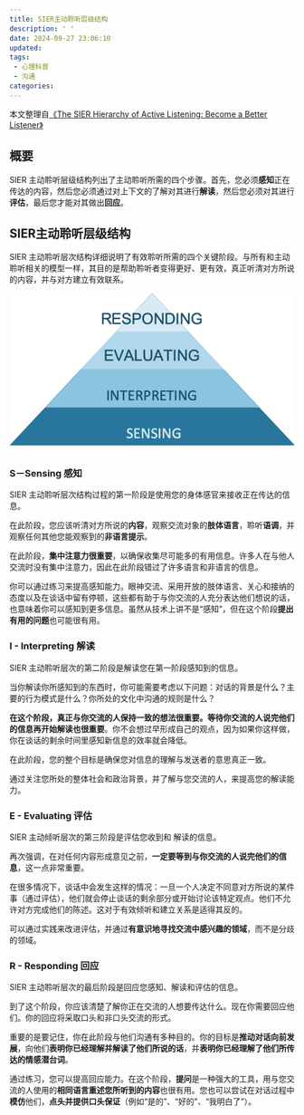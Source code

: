 ```yaml
---
title: SIER主动聆听层级结构
description: ' '
date: 2024-09-27 23:06:10
updated:
tags:
 - 心理科普
 - 沟通
categories:
---
```


本文整理自[《The SIER Hierarchy of Active Listening: Become a Better Listener》](https://worldofwork.io/2019/07/sier-hierarchy-of-active-listening/)

## 概要

SIER 主动聆听层级结构列出了主动聆听所需的四个步骤。首先，您必须**感知**正在传达的内容，然后您必须通过对上下文的了解对其进行**解读**，然后您必须对其进行**评估**，最后您才能对其做出**回应**。

## SIER主动聆听层级结构

SIER 主动聆听层次结构详细说明了有效聆听所需的四个关键阶段。与所有和主动聆听相关的模型一样，其目的是帮助聆听者变得更好、更有效，真正听清对方所说的内容，并与对方建立有效联系。

<img src="/images/SIER主动倾听/SIER-Active-listening.png" width="600">


### S－Sensing 感知

SIER 主动聆听层次结构过程的第一阶段是使用您的身体感官来接收正在传达的信息。

在此阶段，您应该听清对方所说的**内容**，观察交流对象的**肢体语言**，聆听**语调**，并观察任何其他您能观察到的**非语言提示**。

在此阶段，**集中注意力很重要**，以确保收集尽可能多的有用信息。许多人在与他人交流时没有集中注意力，因此在此阶段错过了许多语言和非语言的信息。

你可以通过练习来提高感知能力。眼神交流、采用开放的肢体语言、关心和接纳的态度以及在谈话中留有停顿，这些都有助于与你交流的人充分表达他们想说的话，也意味着你可以感知到更多信息。虽然从技术上讲不是“感知”，但在这个阶段**提出有用的问题**也可能很有用。

### I - Interpreting 解读

SIER 主动聆听层次的第二阶段是解读您在第一阶段感知到的信息。

当你解读你所感知到的东西时，你可能需要考虑以下问题：对话的背景是什么？主要的行为模式是什么？你所处的文化中沟通的规则是什么？

**在这个阶段，真正与你交流的人保持一致的想法很重要。等待你交流的人说完他们的信息再开始解读也很重要**。你不会想过早形成自己的观点，因为如果你这样做，你在谈话的剩余时间里感知新信息的效率就会降低。

在此阶段，您的整个目标是确保您对信息的理解与发送者的意思真正一致。

通过关注您所处的整体社会和政治背景，并了解与您交流的人，来提高您的解读能力。 

### E - Evaluating 评估

SIER 主动倾听层次的第三阶段是评估您收到和 解读的信息。

再次强调，在对任何内容形成意见之前，**一定要等到与你交流的人说完他们的信息**，这一点非常重要。

在很多情况下，谈话中会发生这样的情况：一旦一个人决定不同意对方所说的某件事（通过评估），他们就会停止谈话的剩余部分或开始讨论该特定观点。他们不允许对方完成他们的陈述。这对于有效倾听和建立关系是适得其反的。

可以通过实践来改进评估，并通过**有意识地寻找交流中感兴趣的领域**，而不是分歧的领域。

### R - Responding 回应

SIER 主动聆听层次的最后阶段是回应您感知、解读和评估的信息。

到了这个阶段，你应该清楚了解你正在交流的人想要传达什么。现在你需要回应他们。你的回应将采取口头和非口头交流的形式。

重要的是要记住，你在此阶段与他们沟通有多种目的。你的目标是**推动对话向前发展**，向他们**表明你已经理解并解读了他们所说的话**，并**表明你已经理解了他们所传达的情感潜台词**。

通过练习，您可以提高回应能力。在这个阶段，**提问**是一种强大的工具，用与您交流的人使用的**相同语言重述您所听到的内容**也很有用。您也可以尝试在对话过程中**模仿**他们，**点头并提供口头保证**（例如“是的”、“好的”、“我明白了”）。